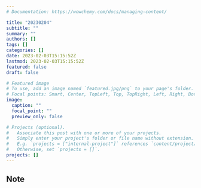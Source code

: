 ```yaml
---
# Documentation: https://wowchemy.com/docs/managing-content/

title: "20230204"
subtitle: ""
summary: ""
authors: []
tags: []
categories: []
date: 2023-02-03T15:15:52Z
lastmod: 2023-02-03T15:15:52Z
featured: false
draft: false

# Featured image
# To use, add an image named `featured.jpg/png` to your page's folder.
# Focal points: Smart, Center, TopLeft, Top, TopRight, Left, Right, BottomLeft, Bottom, BottomRight.
image:
  caption: ""
  focal_point: ""
  preview_only: false

# Projects (optional).
#   Associate this post with one or more of your projects.
#   Simply enter your project's folder or file name without extension.
#   E.g. `projects = ["internal-project"]` references `content/project/deep-learning/index.md`.
#   Otherwise, set `projects = []`.
projects: []
---
```


## Note

